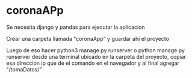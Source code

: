 # coronaAPp

Se necesita django y pandas para ejecutar la aplicacion

Crear una carpeta llamada "coronaApp" y guardar ahi el proyecto

Luego de eso hacer python3 manage.py runserver o  python manage.py runserver desde una terminal ubicado en la carpeta del proyecto, copiar esa direccion ip que de el comando en el navegador y al final agregar "/tomaDatos/"
